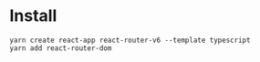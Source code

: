 # Install

```
yarn create react-app react-router-v6 --template typescript
yarn add react-router-dom
```
